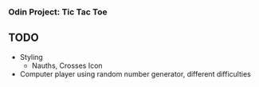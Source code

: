 ### Odin Project: Tic Tac Toe
## TODO
* Styling
  * Nauths, Crosses Icon
* Computer player using random number generator, different difficulties
